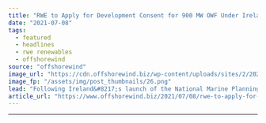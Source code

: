```yaml
---
title: "RWE to Apply for Development Consent for 900 MW OWF Under Ireland’s New Law"
date: "2021-07-08"
tags: 
  - featured
  - headlines
  - rwe renewables
  - offshorewind
source: "offshorewind"
image_url: "https://cdn.offshorewind.biz/wp-content/uploads/sites/2/2021/07/08151503/RWE_Ireland.png"
image_fp: "/assets/img/post_thumbnails/26.png"
lead: "Following Ireland&#8217;s launch of the National Marine Planning Framework (NMPF) on 1 July, RWE"
article_url: "https://www.offshorewind.biz/2021/07/08/rwe-to-apply-for-development-consent-for-900-mw-owf-under-irelands-new-law/"
---
```


---
